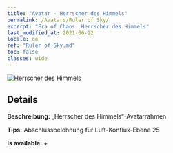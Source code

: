 ```yaml
---
title: "Avatar - Herrscher des Himmels"
permalink: /Avatars/Ruler of Sky/
excerpt: "Era of Chaos  Herrscher des Himmels"
last_modified_at: 2021-06-22
locale: de
ref: "Ruler of Sky.md"
toc: false
classes: wide
---
```

 ![Herrscher des Himmels](/images/a/avatarFrame_41.png)

## Details

 **Beschreibung:** „Herrscher des Himmels“-Avatarrahmen 

 **Tips:** Abschlussbelohnung für Luft-Konflux-Ebene 25 

 **Is available:**  + 

